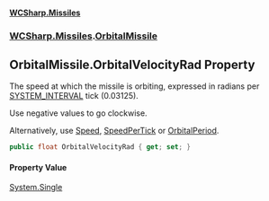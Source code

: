 #### [WCSharp\.Missiles](README.md 'README')
### [WCSharp\.Missiles](WCSharp.Missiles.md 'WCSharp\.Missiles').[OrbitalMissile](WCSharp.Missiles.OrbitalMissile.md 'WCSharp\.Missiles\.OrbitalMissile')

## OrbitalMissile\.OrbitalVelocityRad Property

The speed at which the missile is orbiting, expressed in radians per [SYSTEM\_INTERVAL](../WCSharp.Events/WCSharp.Events.PeriodicEvents.SYSTEM_INTERVAL.md 'WCSharp\.Events\.PeriodicEvents\.SYSTEM\_INTERVAL') tick \(0\.03125\)\.

Use negative values to go clockwise.

Alternatively, use [Speed](WCSharp.Missiles.OrbitalMissile.Speed.md 'WCSharp\.Missiles\.OrbitalMissile\.Speed'), [SpeedPerTick](WCSharp.Missiles.OrbitalMissile.SpeedPerTick.md 'WCSharp\.Missiles\.OrbitalMissile\.SpeedPerTick') or [OrbitalPeriod](WCSharp.Missiles.OrbitalMissile.OrbitalPeriod.md 'WCSharp\.Missiles\.OrbitalMissile\.OrbitalPeriod').

```csharp
public float OrbitalVelocityRad { get; set; }
```

#### Property Value
[System\.Single](https://learn.microsoft.com/en-us/dotnet/api/system.single 'System\.Single')